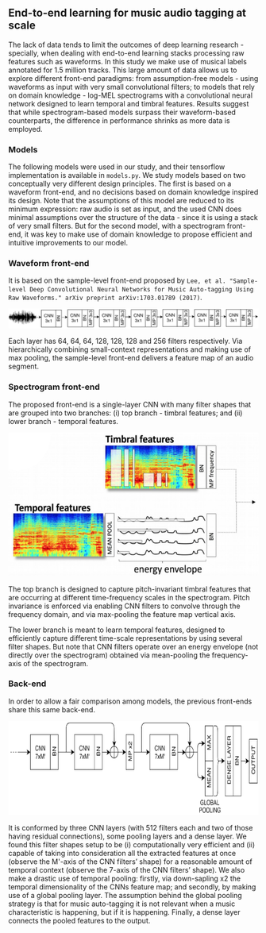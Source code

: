 ## End-to-end learning for music audio tagging at scale

The lack of data tends to limit the outcomes of deep learning research - specially, when dealing with end-to-end learning stacks processing raw features such as waveforms. In this study we make use of musical labels annotated for 1.5 million tracks. This large amount of data allows us to explore different front-end paradigms: from assumption-free models - using waveforms as input with very small convolutional filters; to models that rely on domain knowledge - log-MEL spectrograms with a convolutional neural network designed to learn temporal and timbral features. Results suggest that while spectrogram-based models surpass their waveform-based counterparts, the difference in performance shrinks as more data is employed.

### Models
The following models were used in our study, and their tensorflow implementation is available in `models.py`. We study models based on two conceptually very different design principles. The first is based on a waveform front-end, and no decisions based on domain knowledge inspired its design. Note that the assumptions of this model are reduced to its minimum expression: raw audio is set as input, and the used CNN does minimal assumptions over the structure of the data - since it is using a stack of very small filters. But for the second model, with a spectrogram front-end, it was key to make use of domain knowledge to propose efficient and intuitive improvements to our model.

### Waveform front-end	

It is based on the sample-level front-end proposed by ```Lee, et al. "Sample-level Deep Convolutional Neural Networks for Music Auto-tagging Using Raw Waveforms." arXiv preprint arXiv:1703.01789 (2017)```.

<p align="center"><img src="waveform.png"></p>

Each layer has 64, 64, 64, 128, 128, 128 and 256 filters respectively. Via hierarchically combining small-context representations and making use of max pooling, the sample-level front-end delivers a feature map of an audio segment.

### Spectrogram front-end

The proposed front-end is a single-layer CNN with many filter shapes that are grouped into two branches: (i) top branch - timbral features; and (ii) lower branch - temporal features.

<p align="center"><img src="spectrogram.png" height="290"></p>

The top branch is designed to capture pitch-invariant timbral features that are occurring at different time-frequency scales in the spectrogram. Pitch invariance is enforced via enabling CNN filters to convolve through the frequency domain, and via max-pooling the feature map vertical axis. 

The lower branch is meant to learn temporal features, designed to efficiently capture different time-scale representations by using several filter shapes. But note that CNN filters operate over an energy envelope (not directly over the spectrogram) obtained via mean-pooling the frequency-axis of the spectrogram.

### Back-end
In order to allow a fair comparison among models, the previous front-ends share this same back-end.

<p align="center"><img src="backend.png" height="190"></p>

It is conformed by three CNN layers (with 512 filters each and two of those having residual connections), some pooling layers and a dense layer. We found this filter shapes setup to be (i) computationally very efficient and (ii) capable of taking into consideration all the extracted features at once (observe the M'-axis of the CNN filters’ shape) for a reasonable amount of temporal context (observe the 7-axis of the CNN filters’ shape). We also make a drastic use of temporal pooling: firstly, via down-sapling x2 the temporal dimensionality of the CNNs feature map; and secondly, by making use of a global pooling layer. The assumption behind the global pooling strategy is that for music auto-tagging it is not relevant when a music characteristic is happening, but if it is happening. Finally, a dense layer connects the pooled features to the output.
